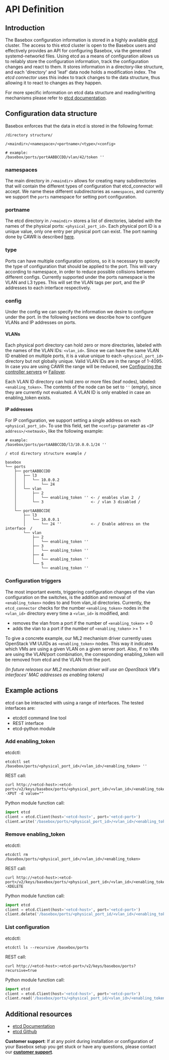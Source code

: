 # API Definition

## Introduction
The Basebox configuration information is stored in a highly available [etcd][etcd_gh] cluster.
The access to this etcd cluster is open to the Basebox users and effectively provides an API for configuring Basebox, via the generated systemd-networkd files.
Using etcd as a means of configuration allows us to reliably store the configuration information, track the configuration changes and react to them.
It stores information in a directory-like structure, and each 'directory' and 'leaf' data node holds a modification index.
The *etcd connector* uses this index to track changes to the data structure, thus allowing it to react to changes as they happen.

For more specific information on etcd data structure and reading/writing mechanisms please refer to [etcd documentation][etcd_docs].

## Configuration data structure
Basebox enforces that the data in etcd is stored in the following format:

```text
/directory structure/

/<maindir>/<namespace>/<portname>/<type>/<config>

# example:
/basebox/ports/portAABBCCDD/vlan/42/token ''
```
### namespaces

The main directory in `/<maindir>` allows for creating many subdirectories that will contain the different types of configuration that etcd_connector will accept. We name these different subdirectories as `namespaces`, and
currently we support the `ports` namespace for setting port configuration.

### portname
The etcd directory in `/<maindir>` stores a list of directories, labeled with the names of the physical ports: `<physical_port_id>`. Each physical port ID is a unique value, only one entry per physical port can exist.  The port
 naming done by CAWR is described [here](../introduction/introduction_cawr.html#port-mapping).

### type

Ports can have multiple configuration options, so it is necessary to specify the type of configuration that should be applied to the port. This will vary according to namespace, in order to reduce possible collisions between 
different configs. Currently supported under the ports namespace is the VLAN and L3 types. This will set the VLAN tags per port, and the IP addresses to each interface respectively.

### config 

Under the config we can specify the information we desire to configure under the port. In the following sections we describe how to configure VLANs and IP addresses on ports.

#### VLANs

Each physical port directory can hold zero or more directories, labeled with the names of the VLAN IDs: `<vlan_id>`. Since we can have the same VLAN ID enabled on multiple ports, it is a value unique to each `<physical_port_id>` directory but not globally unique. Valid VLAN IDs are in the range of 1-4095. In case you are using CAWR the range will be reduced, see [Configuring the controller servers](../setup/setup_physical.html#configuring-the-controller-servers) or [Failover](../introduction/introduction_cawr.html#failover).

Each VLAN ID directory can hold zero or more files (leaf nodes), labeled: `<enabling_token>`. The contents of the node can be set to `''` (empty), since they are currently not evaluated. A VLAN ID is only enabled in case an enabling_token exists.

#### IP addresses

For IP configuration, we support setting a single address on each `<physical_port_id>`. To use this field, set the `<config>` parameter as `<IP address>/<netmask>`, like the following example:

```
# example:
/basebox/ports/portAABBCCDD/l3/10.0.0.1/24 ''
```

```text
/ etcd directory structure example /

basebox
└── ports
    ├── portAABBCCDD
    │   ├── l3
    │   │   └── 10.0.0.2
    │   │       └── 24
    │   └── vlan
    │       ├── 2
    │       │   └── enabling_token '' <- / enables vlan 2  /
    │       └── 3                     <- / vlan 3 disabled /
    │                              
    └── portAABBCCDE
        ├── l3
        │   └── 10.0.0.1
        │       └── 24 ''             <- / Enable address on the interface  /
        └── vlan
            ├── 2
            │   └── enabling_token ''
            ├── 3
            │   └── enabling_token ''
            ├── 4
            │   └── enabling_token ''
            └── 5
                └── enabling_token ''
```

### Configuration triggers
The most important events, triggering configuration changes of the vlan configuration on the switches, is the addition and removal of `<enabling_token>` nodes to and from vlan_id directories. Currently, the `etcd_connector` checks for the number `<enabling_token>` nodes in the `<vlan_id>` directory every time a `<vlan_id>` is modified, and:
* removes the vlan from a port if the number of `<enabling_token>` = 0
* adds the vlan to a port if the number of `<enabling_token>` >= 1

To give a concrete example, our ML2 mechanism driver currently uses OpenStack VM UUIDs as `<enabling_token>` nodes. This way it indicates which VMs are using a given VLAN on a given server port. Also, if no VMs are using the VLAN/port combination, the corresponding enabling_token will be removed from etcd and the VLAN from the port.

*(In future releases our ML2 mechanism driver will use an OpenStack VM's interfaces' MAC addresses as enabling tokens)*

## Example actions
etcd can be interacted with using a range of interfaces.
The tested interfaces are:
* etcdctl command line tool
* REST interface
* etcd-python module

### Add enabling_token
etcdctl:
```shell
etcdctl set /basebox/ports/<physical_port_id>/<vlan_id>/<enabling_token> ''
```

REST call:
```shell
curl http://<etcd-host>:<etcd-port>/v2/keys/basebox/ports/<physical_port_id>/<vlan_id>/<enabling_token> -XPUT -d value=""
```

Python module function call:
```python
import etcd
client = etcd.Client(host='<etcd-host>', port='<etcd-port>')
client.write('/basebox/ports/<physical_port_id>/<vlan_id>/<enabling_token>', '')
```

### Remove enabling_token
etcdctl:
```shell
etcdctl rm /basebox/ports/<physical_port_id>/<vlan_id>/<enabling_token>
```

REST call:
```shell
curl http://<etcd-host>:<etcd-port>/v2/keys/basebox/ports/<physical_port_id>/<vlan_id>/<enabling_token> -XDELETE
```

Python module function call:
```python
import etcd
client = etcd.Client(host='<etcd-host>', port='<etcd-port>')
client.delete('/basebox/ports/<physical_port_id/<vlan_id>/<enabling_token>')
```

### List configuration
etcdctl:
```shell
etcdctl ls --recursive /basebox/ports
```

REST call:
```shell
curl http://<etcd-host>:<etcd-port>/v2/keys/basebox/ports?recursive=true
```

Python module function call:
```python
import etcd
client = etcd.Client(host='<etcd-host>', port='<etcd-port>')
client.read('/basebox/ports/<physical_port_id/<vlan_id>/<enabling_token>', recursive=True)
```

## Additional resources
* [etcd Documentation][etcd_docs]
* [etcd Github][etcd_gh]

**Customer support**: If at any point during installation or configuration of your Basebox setup you get stuck or have any questions, please contact our **[customer support](customer_support.html#customer_support)**.

[etcd_docs]: https://github.com/coreos/etcd/blob/master/Documentation/docs.md (etcd Documentation)
[etcd_gh]: https://github.com/coreos/etcd (etcd Github)

